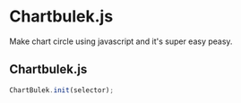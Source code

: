 # Chartbulek.js
Make chart circle using javascript and it's super easy peasy.

## Chartbulek.js
```javascript
ChartBulek.init(selector);
```
